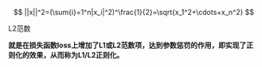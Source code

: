 $$
||x||^2=(\sum{i}=1^n|x_i|^2)^\frac{1}{2}=\sqrt{x_1^2+\cdots+x_n^2}
$$

L2范数

**就是在损失函数loss上增加了L1或L2范数项，达到参数惩罚的作用，即实现了正则化的效果，从而称为L1/L2正则化。**

